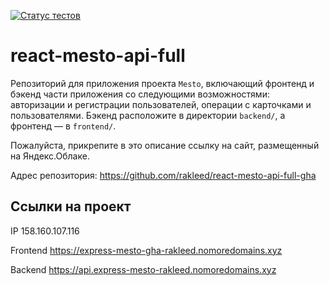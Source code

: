 [![Статус тестов](../../actions/workflows/tests.yml/badge.svg)](../../actions/workflows/tests.yml)

# react-mesto-api-full

Репозиторий для приложения проекта `Mesto`, включающий фронтенд и бэкенд части приложения 
со следующими возможностями: авторизации и регистрации пользователей, операции с карточками 
и пользователями. Бэкенд расположите в директории `backend/`, а фронтенд — в `frontend/`. 
  
Пожалуйста, прикрепите в это описание ссылку на сайт, размещенный на Яндекс.Облаке.

Адрес репозитория: https://github.com/rakleed/react-mesto-api-full-gha

## Ссылки на проект

IP 158.160.107.116

Frontend https://express-mesto-gha-rakleed.nomoredomains.xyz

Backend https://api.express-mesto-rakleed.nomoredomains.xyz
